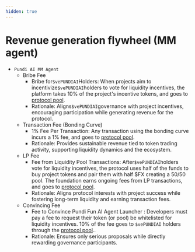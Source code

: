 ```yaml
---
hidden: true
---
```


# Revenue generation flywheel (MM agent)

* `Pundi AI MM Agent`
  * Bribe Fee
    * Bribe for`$vePUNDIAI`Holders: When projects aim to incentivize`$vePUNDIAI`holders to vote for liquidity incentives, the platform takes 10% of the project's incentive tokens, and goes to [protocol pool](protocol-pool.md).
    * Rationale: Aligns`$vePUNDIAI`governance with project incentives, encouraging participation while generating revenue for the protocol.
  * Transaction Fee (Bonding Curve)
    * 1% Fee Per Transaction: Any transaction using the bonding curve incurs a 1% fee, and goes to [protocol pool](protocol-pool.md).
    * Rationale: Provides sustainable revenue tied to token trading activity, supporting liquidity dynamics and the ecosystem.
  * LP Fee
    * Fee from Liquidity Pool Transactions: After`$vePUNDIAI`holders vote for liquidity incentives, the protocol uses half of the funds to buy project tokens and pair them with half $FX creating a 50/50 pool. The foundation earns ongoing fees from LP transactions, and goes to [protocol pool](protocol-pool.md).
    * Rationale: Aligns protocol interests with project success while fostering long-term liquidity and earning transaction fees.
  * Convincing Fee
    * Fee to Convince Pundi Fun AI Agent Launcher : Developers must pay a fee to request their token (or pool) be whitelisted for liquidity incentives. 10% of the fee goes to `$vePUNDIAI` holders through the [protocol pool](protocol-pool.md)..
    * Rationale: Ensures only serious proposals while directly rewarding governance participants.
